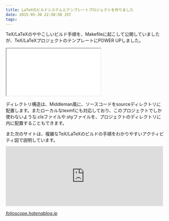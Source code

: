 ```yaml
---
title: LaTeXのビルドシステムとテンプレートプロジェクトを作りました
date: 2015-05-30 22:50:58 JST
tags: 
---
```


TeX/LaTeXのややこしいビルド手順を、Makefileに起こして公開していましたが、TeX/LaTeXプロジェクトのテンプレートにPOWER UPしました。

<iframe src="/github#ueokande/tex-makefile" title="ueokande/tex-makefile"
        class='external-service-frame' scrolling="no"
></iframe>

ディレクトリ構造は、Middleman風に、ソースコードをsourceディレクトリに配置します。またローカルなtexmfにも対応しており、このプロジェクトでしか使わないような\.clsファイルや\.styファイルを、プロジェクトのディレクトリに内に配置することもできます。

また次のサイトは、複雑なTeX/LaTeXのビルドの手順をわかりやすいアクティビティ図で説明しています。<iframe src="http://folioscope.hatenablog.jp/embed/2014/03/09/220819" title="Make-ing LaTeX - Folioscope" class="embed-card embed-blogcard" scrolling="no" frameborder="0" style="display: block; width: 100%; height: 190px; max-width: 500px; margin: 10px 0px;"></iframe>

<cite>[folioscope\.hatenablog\.jp](http://folioscope.hatenablog.jp/entry/2014/03/09/220819)</cite>

